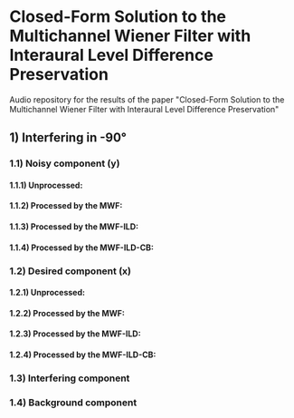 # Closed-Form Solution to the Multichannel Wiener Filter with Interaural Level Difference Preservation
Audio repository for the results of the paper "Closed-Form Solution to the Multichannel Wiener Filter with Interaural Level Difference Preservation"

## 1) Interfering in -90°
### 1.1) Noisy component (y)

#### 1.1.1) Unprocessed:


#### 1.1.2) Processed by the MWF:



#### 1.1.3) Processed by the MWF-ILD:



#### 1.1.4) Processed by the MWF-ILD-CB:




### 1.2) Desired component (x)

#### 1.2.1) Unprocessed:


#### 1.2.2) Processed by the MWF:


#### 1.2.3) Processed by the MWF-ILD:


#### 1.2.4) Processed by the MWF-ILD-CB:


### 1.3) Interfering component



### 1.4) Background component
